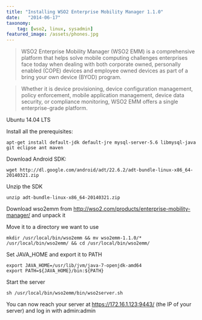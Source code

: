 ```yaml
---
title: "Installing WSO2 Enterprise Mobility Manager 1.1.0"
date:   "2014-06-17"
taxonomy:
    tag: [wso2, linux, sysadmin]
featured_image: /assets/phones.jpg
---
```

> WSO2 Enterprise Mobility Manager (WSO2 EMM) is a comprehensive platform that helps solve mobile computing challenges enterprises face today when dealing with both corporate owned, personally enabled (COPE) devices and employee owned devices as part of a bring your own device (BYOD) program.

> Whether it is device provisioning, device configuration management, policy enforcement, mobile application management, device data security, or compliance monitoring, WSO2 EMM offers a single enterprise-grade platform.

Ubuntu 14.04 LTS

Install all the prerequisites:

`apt-get install default-jdk default-jre mysql-server-5.6 libmysql-java git eclipse ant maven`

Download Android SDK:

`wget http://dl.google.com/android/adt/22.6.2/adt-bundle-linux-x86_64-20140321.zip`

Unzip the SDK

`unzip adt-bundle-linux-x86_64-20140321.zip`

Download wso2emm from http://wso2.com/products/enterprise-mobility-manager/ and unpack it

Move it to a directory we want to use

`mkdir /usr/local/bin/wso2emm && mv wso2emm-1.1.0/* /usr/local/bin/wso2emm/ && cd /usr/local/bin/wso2emm/`

Set JAVA_HOME and export it to PATH

`export JAVA_HOME=/usr/lib/jvm/java-7-openjdk-amd64`    
`export PATH=${JAVA_HOME}/bin:${PATH}`

Start the server

`sh /usr/local/bin/wso2emm/bin/wso2server.sh`

You can now reach your server at https://172.16.1.123:9443/ (the IP of your server) and log in with admin:admin